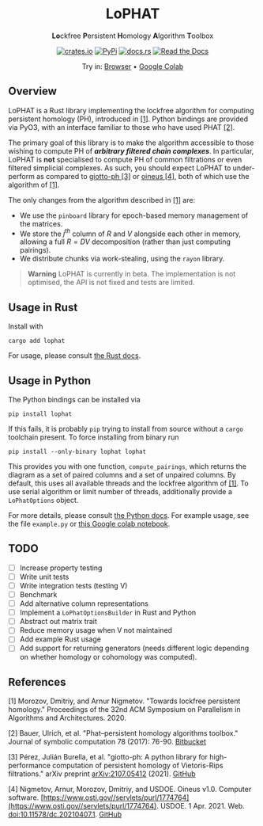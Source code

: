 <div align="center">

<h1>LoPHAT</h1>

<b>Lo</b>ckfree <b>P</b>ersistent <b>H</b>omology <b>A</b>lgorithm <b>T</b>oolbox

[![crates.io](https://img.shields.io/crates/v/lophat)](https://crates.io/crates/lophat)
[![PyPi](https://img.shields.io/pypi/v/lophat)](https://pypi.org/project/lophat/)
[![docs.rs](https://img.shields.io/docsrs/lophat?label=Docs.rs)](https://docs.rs/lophat/latest/lophat/)
[![Read the Docs](https://img.shields.io/readthedocs/lophat?label=Read%20The%20Docs)](https://lophat.readthedocs.io/en/latest/)

Try in: [Browser](https://lophat.tomchaplin.xyz/) • [Google Colab](https://colab.research.google.com/drive/1y0_wZfvuUZfRreYPO50mo4rBlflkMcfj?usp=sharing)
  
</div>

## Overview

LoPHAT is a Rust library implementing the lockfree algorithm for computing persistent homology (PH), introduced in [[1]](#1).
Python bindings are provided via PyO3, with an interface familiar to those who have used PHAT [[2]](#2).

The primary goal of this library is to make the algorithm accessible to those wishing to compute PH of ___arbitrary filtered chain complexes___.
In particular, LoPHAT is **not** specialised to compute PH of common filtrations or even filtered simplicial complexes.
As such, you should expect LoPHAT to under-perform as compared to [giotto-ph [3]](#3) or [oineus  [4]](#4), both of which use the algorithm of [[1]](#1).

The only changes from the algorithm described in [[1]](#1) are:
* We use the `pinboard` library for epoch-based memory management of the matrices.
* We store the $j^{th}$ column of $R$ and $V$ alongside each other in memory, allowing a full $R=DV$ decomposition (rather than just computing pairings).
* We distribute chunks via work-stealing, using the `rayon` library.

> **Warning**
> LoPHAT is currently in beta.
> The implementation is not optimised, the API is not fixed and tests are limited.

## Usage in Rust

Install with
```shell
cargo add lophat
```
For usage, please consult [the Rust docs](https://docs.rs/lophat/latest/lophat/).

## Usage in Python

The Python bindings can be installed via
```shell
pip install lophat
```
If this fails, it is probably `pip` trying to install from source without a `cargo` toolchain present.
To force installing from binary run
```shell
pip install --only-binary lophat lophat
```
This provides you with one function, `compute_pairings`, which returns the diagram as a set of paired columns and a set of unpaired columns.
By default, this uses all available threads and the lockfree algorithm of [[1]](#1).
To use serial algorithm or limit number of threads, additionally provide a `LoPhatOptions` object.

For more details, please consult [the Python docs](https://lophat.readthedocs.io/en/latest/).
For example usage, see the file `example.py` or [this Google colab notebook](https://colab.research.google.com/drive/1y0_wZfvuUZfRreYPO50mo4rBlflkMcfj?usp=sharing).

## TODO

- [ ] Increase property testing
- [ ] Write unit tests
- [ ] Write integration tests (testing V) 
- [ ] Benchmark
- [ ] Add alternative column representations
- [ ] Implement a `LoPhatOptionsBuilder` in Rust and Python
- [ ] Abstract out matrix trait
- [ ] Reduce memory usage when V not maintained
- [ ] Add example Rust usage
- [ ] Add support for returning generators (needs different logic depending on whether homology or cohomology was computed).

## References

<a id="1">[1]</a> Morozov, Dmitriy, and Arnur Nigmetov.
"Towards lockfree persistent homology."
Proceedings of the 32nd ACM Symposium on Parallelism in Algorithms and Architectures. 2020.

<a id="2">[2]</a> Bauer, Ulrich, et al.
"Phat–persistent homology algorithms toolbox." Journal of symbolic computation 78 (2017): 76-90.
[Bitbucket](https://bitbucket.org/phat-code/phat/src/master/)

<a id="3">[3]</a> Pérez, Julián Burella, et al.
"giotto-ph: A python library for high-performance computation of persistent homology of Vietoris-Rips filtrations."
arXiv preprint [arXiv:2107.05412](https://arxiv.org/abs/2107.05412) (2021).
[GitHub](https://github.com/giotto-ai/giotto-ph)

<a id="4">[4]</a> Nigmetov, Arnur, Morozov, Dmitriy, and USDOE.
Oineus v1.0. Computer software.
[https://www.osti.gov//servlets/purl/1774764](https://www.osti.gov//servlets/purl/1774764). USDOE. 1 Apr. 2021.
Web. [doi:10.11578/dc.20210407.1](https://doi.org/10.11578/dc.20210407.1). [GitHub](https://github.com/anigmetov/oineus)
